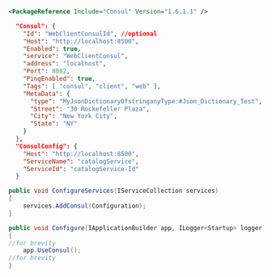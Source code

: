 ﻿```xml
<PackageReference Include="Consul" Version="1.6.1.1" />
```

```json
  "Consul": {
    "Id": "WebClientConsulId", //optional
    "Host": "http://localhost:8500",
    "Enabled": true,
    "service": "WebClientConsul",
    "address": "localhost",
    "Port": 8082,
    "PingEnabled": true,
    "Tags": [ "consul", "client", "web" ],
    "MetaData": {
      "type": "MyJsonDictionaryOfstringanyType:#Json_Dictionary_Test",
      "Street": "30 Rockefeller Plaza",
      "City": "New York City",
      "State": "NY"
    }
  },
  "ConsulConfig": {
    "Host": "http://localhost:8500",
    "ServiceName": "catalogService",
    "ServiceId": "catalogService-Id"
  }
```

```c#
public void ConfigureServices(IServiceCollection services)
{
    services.AddConsul(Configuration);
}
```

```c#
public void Configure(IApplicationBuilder app, ILogger<Startup> logger)
{
//for brevity
    app.UseConsul();
//for brevity
}
```
